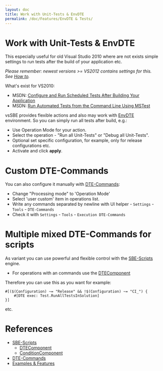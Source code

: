 ```yaml
---
layout: doc
title: Work with Unit-Tests & EnvDTE
permalink: /doc/Features/EnvDTE & Tests/
---
```

# Work with Unit-Tests & EnvDTE

This especially useful for old Visual Studio 2010 where are not exists simple settings to run tests after the build of your application etc.

*Please remember: newest versions >= VS2012 contains settings for this. See [How to](http://msdn.microsoft.com/en-us/library/ms182465%28v=vs.110%29.aspx).*

What's exist for VS2010:

* MSDN: [Configure and Run Scheduled Tests After Building Your Application](http://msdn.microsoft.com/en-us/library/ms182465%28v=vs.100%29.aspx)
* MSDN: [Run Automated Tests from the Command Line Using MSTest](http://msdn.microsoft.com/en-us/library/ms182487%28v=vs.100%29.aspx)

vsSBE provides flexible actions and also may work with [EnvDTE](http://msdn.microsoft.com/en-us/library/EnvDTE.aspx) environment. So you can simply run all tests after build, e.g.:

* Use Operation Mode for your action.
* Select the operation - "Run all Unit-Tests" or "Debug all Unit-Tests".
* Optional set specific configuration, for example, only for release configurations etc.
* Activate and click **apply**.

# Custom DTE-Commands

You can also configure it manually with [DTE-Commands](../../Scripts/DTE-Commands/):

* Change "Processing mode" to 'Operation Mode'
* Select 'user custom' item in operations list.
* Write any commands separated by newline with UI helper - `Settings` - `Tools` - `DTE-Commands`
* Check it with `Settings` - `Tools` - `Execution DTE-Commands`

# Multiple mixed DTE-Commands for scripts

As variant you can use powerful and flexible control with the [SBE-Scripts](../../Scripts/SBE-Scripts/) engine.

* For operations with an commands use the [DTEComponent](../../Scripts/SBE-Scripts/Components/DTEComponent/)

Therefore you can use this as you want for example:

```{{site.sbelang}}
#[($(Configuration) ~= "Release" && !$(Configuration) ~= "CI_") {
    #[DTE exec: Test.RunAllTestsInSolution]
}]
```
etc.


# References

* [SBE-Scripts](../../Scripts/SBE-Scripts/)
    * [DTEComponent](../../Scripts/SBE-Scripts/Components/DTEComponent/)
    * [ConditionComponent](../../Scripts/SBE-Scripts/Components/ConditionComponent/)
* [DTE-Commands](../../Scripts/DTE-Commands/)
* [Examples & Features](../../Examples/)
